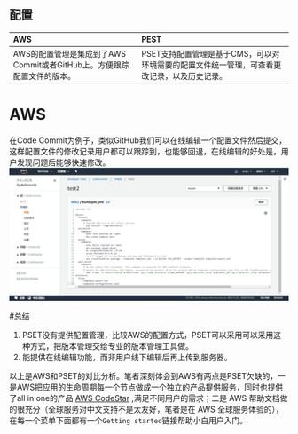 ## 配置

| AWS | PEST |
| :--- | :--- |
| AWS的配置管理是集成到了AWS Commit或者GitHub上。方便跟踪配置文件的版本。 | PSET支持配置管理是基于CMS，可以对环境需要的配置文件统一管理，可查看更改记录，以及历史记录。 |

# AWS
在Code Commit为例子，类似GitHub我们可以在线编辑一个配置文件然后提交，这样配置文件的修改记录用户都可以跟踪到，也能够回退，在线编辑的好处是，用户发现问题后能够快速修改。
![](/assets/2019-02-22_104426.png)

#总结
1. PSET没有提供配置管理，比较AWS的配置方式，PSET可以采用可以采用这种方式，把版本管理交给专业的版本管理工具做。
2. 能提供在线编辑功能，而非用户线下编辑后再上传到服务器。

以上是AWS和PSET的对比分析。笔者深刻体会到AWS有两点是PSET欠缺的，一是AWS把应用的生命周期每一个节点做成一个独立的产品提供服务，同时也提供了all in one的产品 [AWS CodeStar]() ,满足不同用户的需求；二是 AWS 帮助文档做的很充分（全球服务对中文支持不是太友好，笔者是在 AWS 全球服务体验的），在每一个菜单下面都有一个`Getting started`链接帮助小白用户入门。

